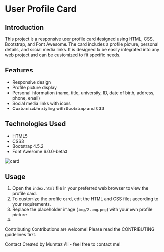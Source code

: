 # User Profile Card

## Introduction
This project is a responsive user profile card designed using HTML, CSS, Bootstrap, and Font Awesome. The card includes a profile picture, personal details, and social media links. It is designed to be easily integrated into any web project and can be customized to fit specific needs.

## Features
- Responsive design
- Profile picture display
- Personal information (name, title, university, ID, date of birth, address, phone, email)
- Social media links with icons
- Customizable styling with Bootstrap and CSS

## Technologies Used
- HTML5
- CSS3
- Bootstrap 4.5.2
- Font Awesome 6.0.0-beta3

![card](https://github.com/engrmumtazali0112/User_Profile_Card/assets/156393630/51e54f8f-e846-456a-baba-7aadd7cd1fab)

## Usage
1. Open the `index.html` file in your preferred web browser to view the profile card.
2. To customize the profile card, edit the HTML and CSS files according to your requirements.
3. Replace the placeholder image (`img/2.png.png`) with your own profile picture.
4. 
Contributing
Contributions are welcome! Please read the CONTRIBUTING guidelines first.

Contact
Created by Mumtaz Ali - feel free to contact me!


